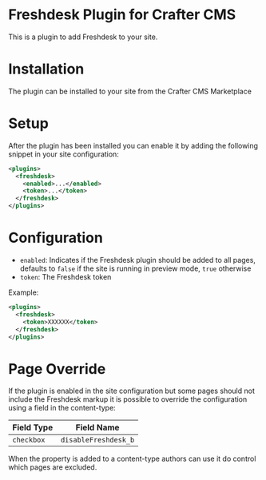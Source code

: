 # Freshdesk Plugin for Crafter CMS

This is a plugin to add Freshdesk to your site.

# Installation

The plugin can be installed to your site from the Crafter CMS Marketplace

# Setup

After the plugin has been installed you can enable it by adding the following snippet in your site configuration:

```xml
<plugins>
  <freshdesk>
    <enabled>...</enabled>
    <token>...</token>
  </freshdesk>
</plugins>
```

# Configuration

- `enabled`: Indicates if the Freshdesk plugin should be added to all pages, defaults to `false` if the site is running
  in preview mode, `true` otherwise
- `token`: The Freshdesk token

Example:

```xml
<plugins>
  <freshdesk>
    <token>XXXXXX</token>
  </freshdesk>
</plugins>
```

# Page Override

If the plugin is enabled in the site configuration but some pages should not include the Freshdesk markup it is possible
to override the configuration using a field in the content-type:

| Field Type |  Field Name          |
|------------|----------------------|
| `checkbox` | `disableFreshdesk_b` |

When the property is added to a content-type authors can use it do control which pages are excluded.
